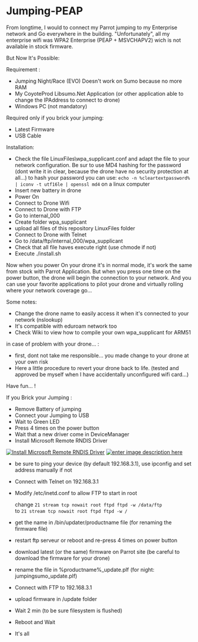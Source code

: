 # Jumping-PEAP

From longtime, I would to connect my Parrot jumping to my Enterprise network and Go everywhere in the building.
"Unfortunately", all my enterprise wifi was WPA2 Enterprise (PEAP + MSVCHAPV2) wich is not available in stock firmware. 

But Now It's Possible:

Requirement : 
 - Jumping Night/Race (EVO) Doesn't work on Sumo because no more RAM
 - My CoyoteProd Libsumo.Net Application (or other application able to change the IPAddress to connect to drone)
 - Windows PC (not mandatory)
 
 Required only if you brick your jumping:
 - Latest Firmware
 - USB Cable 

Installation:
 - Check the file LinuxFiles\wpa_supplicant.conf and adapt the file to your network configuration. Be sur to use MD4 hashing for the password (dont write it in clear, because the drone have no security protection at all...)
   to hash your password you can use: `echo -n %cleartextpassword% | iconv -t utf16le | openssl md4` on a linux computer
 - Insert new battery in drone
 - Power On
 - Connect to Drone Wifi 
 - Connect to Drone with FTP
 - Go to internal_000
 - Create folder wpa_supplicant
 - upload all files of this repository LinuxFiles folder
 - Connect to Drone with Telnet
 - Go to /data/ftp/internal_000/wpa_supplicant
 - Check that all file haves execute right (use chmode if not)
 - Execute ./install.sh
 

Now when you power On your drone it's in normal mode, it's work the same from stock with Parrot Application.
But when you press one time on the power button, the drone will begin the connection to your network.
And you can use your favorite applications to pilot your drone and virtually rolling where your network coverage go...

Some notes:
 - Change the drone name to easily access it when it's connected to your network (nslookup)
 - It's compatible with eduroam network too
 - Check Wiki to view how to compile your own wpa_supplicant for ARM51
 


in case of problem with your drone... :
 - first, dont not take me responsible... you made change to your drone at your own risk
 - Here a little procedure to revert your drone back to life. (tested and approved be myself when I have accidentally unconfigured wifi card...)

Have fun... !


If you Brick your Jumping :
 - Remove Battery of jumping
 - Connect your Jumping to USB
 - Wait to Green LED
 - Press 4 times on the power button
 - Wait that a new driver come in DeviceManager
 - Install Microsoft Remote RNDIS Driver
  
[![Install Microsoft Remote RNDIS Driver][1]][1]
[![enter image description here][2]][2]

 - be sure to ping your device (by default 192.168.3.1), use ipconfig and set address manually if not
 - Connect with Telnet on 192.168.3.1
 - Modify  /etc/inetd.conf to allow FTP to start in root

    change `21 stream tcp nowait root ftpd ftpd -w /data/ftp`    
    to `21 stream tcp nowait root ftpd ftpd -w /`
    
 - get the name in /bin/updater/productname file (for renaming the firmware file)
 - restart ftp serveur or reboot and re-press 4 times on power button
  
 - download latest (or the same) firmware on Parrot site (be careful to download the firmware for your drone)
 - rename the file in %productname%_update.plf (for night: jumpingsumo_update.plf)   
 - Connect with FTP to 192.168.3.1  
 - upload firmware in /update folder
 - Wait 2 min (to be sure filesystem is flushed)
 - Reboot and Wait
 - It's all
  
  [1]: https://i.stack.imgur.com/0IaqO.png
  [2]: https://i.stack.imgur.com/z0OqL.png

